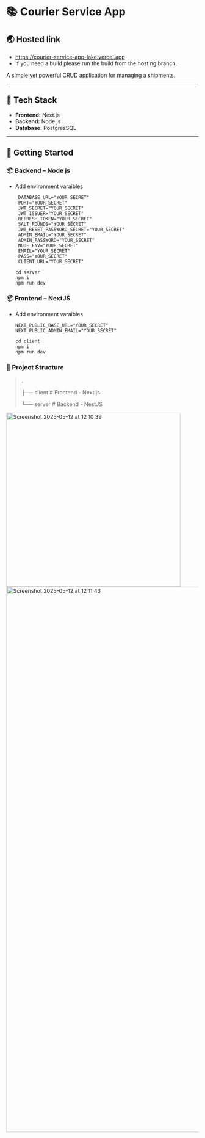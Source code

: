 # 📚 Courier Service App

## 🌏 Hosted link
- https://courier-service-app-lake.vercel.app
- If you need a build please run the build from the hosting branch.

A simple yet powerful CRUD application for managing a shipments.

---

## 🔧 Tech Stack

- **Frontend:** Next.js  
- **Backend:** Node js  
- **Database:** PostgresSQL

---

## 🚀 Getting Started

### 📦 Backend – Node js
- Add environment varaibles
   ```
    DATABASE_URL="YOUR_SECRET"
    PORT="YOUR_SECRET"
    JWT_SECRET="YOUR_SECRET"
    JWT_ISSUER="YOUR_SECRET"
    REFRESH_TOKEN="YOUR_SECRET"
    SALT_ROUNDS="YOUR_SECRET"
    JWT_RESET_PASSWORD_SECRET="YOUR_SECRET"
    ADMIN_EMAIL="YOUR_SECRET"
    ADMIN_PASSWORD="YOUR_SECRET"
    NODE_ENV="YOUR_SECRET"
    EMAIL="YOUR_SECRET"
    PASS="YOUR_SECRET"
    CLIENT_URL="YOUR_SECRET"
   ```
   ```
   cd server
   npm i
   npm run dev
   ```

### 📦 Frontend – NextJS
- Add environment varaibles
   ```
   NEXT_PUBLIC_BASE_URL="YOUR_SECRET"
  NEXT_PUBLIC_ADMIN_EMAIL="YOUR_SECRET"

   ```
   ```
   cd client
   npm i
   npm run dev
   ```
### 📁 Project Structure
>.
>>
>├── client   # Frontend - Next.js
>>
>└── server   # Backend - NestJS
>>
<img width="456" alt="Screenshot 2025-05-12 at 12 10 39" src="https://github.com/user-attachments/assets/62e24026-fe02-4095-8969-3318d8df86fc" />

<img width="1429" alt="Screenshot 2025-05-12 at 12 11 43" src="https://github.com/user-attachments/assets/020a71fe-4c4e-43bb-893d-ff0a5f998780" />

